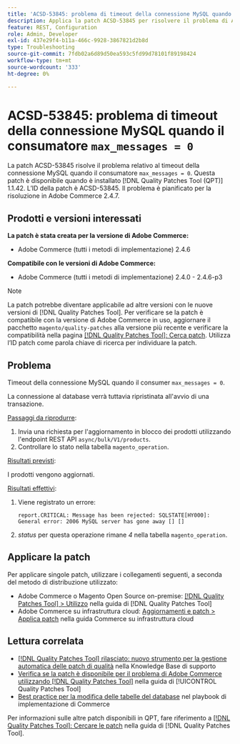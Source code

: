 ```yaml
---
title: 'ACSD-53845: problema di timeout della connessione MySQL quando consumer max_messages = 0'
description: Applica la patch ACSD-53845 per risolvere il problema di Adobe Commerce in cui la connessione MySQL scade quando il consumatore "max_messages = 0".
feature: REST, Configuration
role: Admin, Developer
exl-id: 437e29f4-b11a-466c-9928-3867821d2b8d
type: Troubleshooting
source-git-commit: 7fdb02a6d89d50ea593c5fd99d78101f89198424
workflow-type: tm+mt
source-wordcount: '333'
ht-degree: 0%

---
```


# ACSD-53845: problema di timeout della connessione MySQL quando il consumatore `max_messages = 0`

La patch ACSD-53845 risolve il problema relativo al timeout della connessione MySQL quando il consumatore `max_messages = 0`. Questa patch è disponibile quando è installato [!DNL Quality Patches Tool (QPT)] 1.1.42. L’ID della patch è ACSD-53845. Il problema è pianificato per la risoluzione in Adobe Commerce 2.4.7.

## Prodotti e versioni interessati

**La patch è stata creata per la versione di Adobe Commerce:**

* Adobe Commerce (tutti i metodi di implementazione) 2.4.6

**Compatibile con le versioni di Adobe Commerce:**

* Adobe Commerce (tutti i metodi di implementazione) 2.4.0 - 2.4.6-p3

>[!NOTE]
>
>La patch potrebbe diventare applicabile ad altre versioni con le nuove versioni di [!DNL Quality Patches Tool]. Per verificare se la patch è compatibile con la versione di Adobe Commerce in uso, aggiornare il pacchetto `magento/quality-patches` alla versione più recente e verificare la compatibilità nella pagina [[!DNL Quality Patches Tool]: Cerca patch](https://experienceleague.adobe.com/tools/commerce-quality-patches/index.html?lang=it). Utilizza l’ID patch come parola chiave di ricerca per individuare la patch.

## Problema

Timeout della connessione MySQL quando il consumer `max_messages = 0`.

La connessione al database verrà tuttavia ripristinata all&#39;avvio di una transazione.

<u>Passaggi da riprodurre</u>:

1. Invia una richiesta per l&#39;aggiornamento in blocco dei prodotti utilizzando l&#39;endpoint REST API `async/bulk/V1/products`.
1. Controllare lo stato nella tabella `magento_operation`.

<u>Risultati previsti</u>:

I prodotti vengono aggiornati.

<u>Risultati effettivi</u>:

1. Viene registrato un errore:

   ```
   report.CRITICAL: Message has been rejected: SQLSTATE[HY000]: General error: 2006 MySQL server has gone away [] []
   ```

1. *status* per questa operazione rimane *4* nella tabella `magento_operation`.

## Applicare la patch

Per applicare singole patch, utilizzare i collegamenti seguenti, a seconda del metodo di distribuzione utilizzato:

* Adobe Commerce o Magento Open Source on-premise: [[!DNL Quality Patches Tool] > Utilizzo](/help/tools/quality-patches-tool/usage.md) nella guida di [!DNL Quality Patches Tool]
* Adobe Commerce su infrastruttura cloud: [Aggiornamenti e patch > Applica patch](https://experienceleague.adobe.com/docs/commerce-cloud-service/user-guide/develop/upgrade/apply-patches.html?lang=it) nella guida Commerce su infrastruttura cloud

## Lettura correlata

* [[!DNL Quality Patches Tool] rilasciato: nuovo strumento per la gestione automatica delle patch di qualità](https://experienceleague.adobe.com/it/docs/commerce-operations/tools/quality-patches-tool/quality-patches-tool-to-self-serve-quality-patches) nella Knowledge Base di supporto
* [Verifica se la patch è disponibile per il problema di Adobe Commerce utilizzando  [!DNL Quality Patches Tool]](/help/tools/quality-patches-tool/patches-available-in-qpt/check-patch-for-magento-issue-with-magento-quality-patches.md) nella guida di [!UICONTROL Quality Patches Tool]
* [Best practice per la modifica delle tabelle del database](https://experienceleague.adobe.com/it/docs/commerce-operations/implementation-playbook/best-practices/development/modifying-core-and-third-party-tables#why-adobe-recommends-avoiding-modifications) nel playbook di implementazione di Commerce

Per informazioni sulle altre patch disponibili in QPT, fare riferimento a [[!DNL Quality Patches Tool]: Cercare le patch](https://experienceleague.adobe.com/tools/commerce-quality-patches/index.html?lang=it) nella guida di [!DNL Quality Patches Tool].
